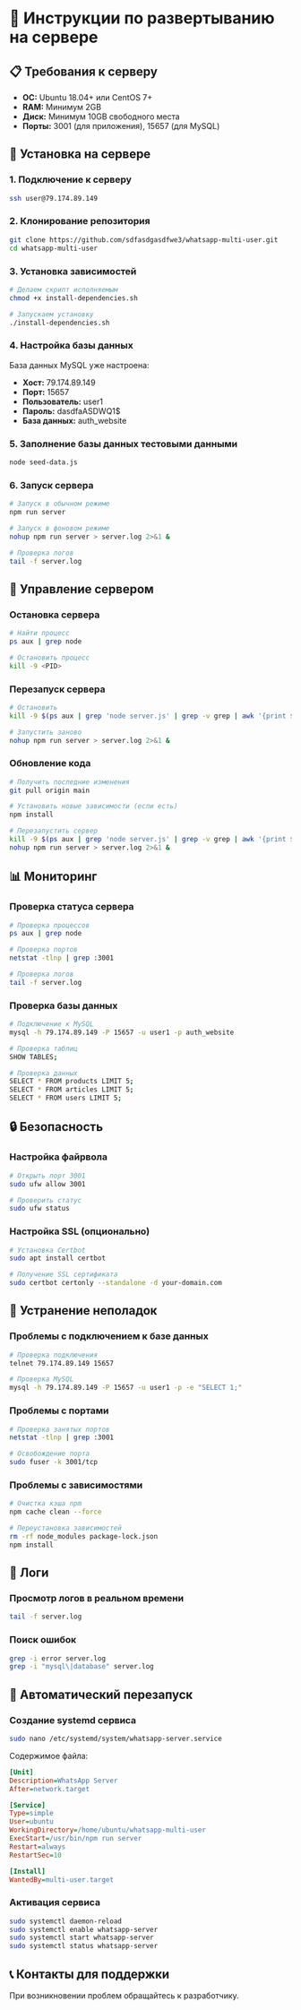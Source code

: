 # 🚀 Инструкции по развертыванию на сервере

## 📋 Требования к серверу

- **ОС:** Ubuntu 18.04+ или CentOS 7+
- **RAM:** Минимум 2GB
- **Диск:** Минимум 10GB свободного места
- **Порты:** 3001 (для приложения), 15657 (для MySQL)

## 🔧 Установка на сервере

### 1. Подключение к серверу
```bash
ssh user@79.174.89.149
```

### 2. Клонирование репозитория
```bash
git clone https://github.com/sdfasdgasdfwe3/whatsapp-multi-user.git
cd whatsapp-multi-user
```

### 3. Установка зависимостей
```bash
# Делаем скрипт исполняемым
chmod +x install-dependencies.sh

# Запускаем установку
./install-dependencies.sh
```

### 4. Настройка базы данных
База данных MySQL уже настроена:
- **Хост:** 79.174.89.149
- **Порт:** 15657
- **Пользователь:** user1
- **Пароль:** dasdfaASDWQ1$
- **База данных:** auth_website

### 5. Заполнение базы данных тестовыми данными
```bash
node seed-data.js
```

### 6. Запуск сервера
```bash
# Запуск в обычном режиме
npm run server

# Запуск в фоновом режиме
nohup npm run server > server.log 2>&1 &

# Проверка логов
tail -f server.log
```

## 🔄 Управление сервером

### Остановка сервера
```bash
# Найти процесс
ps aux | grep node

# Остановить процесс
kill -9 <PID>
```

### Перезапуск сервера
```bash
# Остановить
kill -9 $(ps aux | grep 'node server.js' | grep -v grep | awk '{print $2}')

# Запустить заново
nohup npm run server > server.log 2>&1 &
```

### Обновление кода
```bash
# Получить последние изменения
git pull origin main

# Установить новые зависимости (если есть)
npm install

# Перезапустить сервер
kill -9 $(ps aux | grep 'node server.js' | grep -v grep | awk '{print $2}')
nohup npm run server > server.log 2>&1 &
```

## 📊 Мониторинг

### Проверка статуса сервера
```bash
# Проверка процессов
ps aux | grep node

# Проверка портов
netstat -tlnp | grep :3001

# Проверка логов
tail -f server.log
```

### Проверка базы данных
```bash
# Подключение к MySQL
mysql -h 79.174.89.149 -P 15657 -u user1 -p auth_website

# Проверка таблиц
SHOW TABLES;

# Проверка данных
SELECT * FROM products LIMIT 5;
SELECT * FROM articles LIMIT 5;
SELECT * FROM users LIMIT 5;
```

## 🔒 Безопасность

### Настройка файрвола
```bash
# Открыть порт 3001
sudo ufw allow 3001

# Проверить статус
sudo ufw status
```

### Настройка SSL (опционально)
```bash
# Установка Certbot
sudo apt install certbot

# Получение SSL сертификата
sudo certbot certonly --standalone -d your-domain.com
```

## 🐛 Устранение неполадок

### Проблемы с подключением к базе данных
```bash
# Проверка подключения
telnet 79.174.89.149 15657

# Проверка MySQL
mysql -h 79.174.89.149 -P 15657 -u user1 -p -e "SELECT 1;"
```

### Проблемы с портами
```bash
# Проверка занятых портов
netstat -tlnp | grep :3001

# Освобождение порта
sudo fuser -k 3001/tcp
```

### Проблемы с зависимостями
```bash
# Очистка кэша npm
npm cache clean --force

# Переустановка зависимостей
rm -rf node_modules package-lock.json
npm install
```

## 📝 Логи

### Просмотр логов в реальном времени
```bash
tail -f server.log
```

### Поиск ошибок
```bash
grep -i error server.log
grep -i "mysql\|database" server.log
```

## 🔄 Автоматический перезапуск

### Создание systemd сервиса
```bash
sudo nano /etc/systemd/system/whatsapp-server.service
```

Содержимое файла:
```ini
[Unit]
Description=WhatsApp Server
After=network.target

[Service]
Type=simple
User=ubuntu
WorkingDirectory=/home/ubuntu/whatsapp-multi-user
ExecStart=/usr/bin/npm run server
Restart=always
RestartSec=10

[Install]
WantedBy=multi-user.target
```

### Активация сервиса
```bash
sudo systemctl daemon-reload
sudo systemctl enable whatsapp-server
sudo systemctl start whatsapp-server
sudo systemctl status whatsapp-server
```

## 📞 Контакты для поддержки

При возникновении проблем обращайтесь к разработчику. 